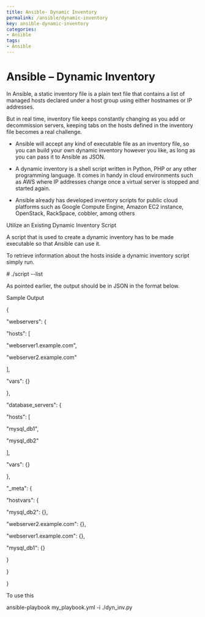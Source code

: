 ```yaml
---
title: Ansible- Dynamic Inventory
permalink: /ansible/dynamic-inventory
key: ansible-dynamic-inventory
categories:
- Ansible
tags:
- Ansible
---
```



Ansible – Dynamic Inventory
===========================

In Ansible, a static inventory file is a plain text file that contains a list of
managed hosts declared under a host group using either hostnames or IP
addresses.

But in real time, inventory file keeps constantly changing as you add or
decommission servers, keeping tabs on the hosts defined in the inventory file
becomes a real challenge.

-   Ansible will accept any kind of executable file as an inventory file, so you
    can build your own dynamic inventory however you like, as long as you can
    pass it to Ansible as JSON.

-   A dynamic inventory is a shell script written in Python, PHP or any other
    programming language. It comes in handy in cloud environments such as AWS
    where IP addresses change once a virtual server is stopped and started
    again.

-   Ansible already has developed inventory scripts for public cloud platforms
    such as Google Compute Engine, Amazon EC2 instance, OpenStack, RackSpace,
    cobbler, among others

Utilize an Existing Dynamic Inventory Script

A script that is used to create a dynamic inventory has to be made executable so
that Ansible can use it.

To retrieve information about the hosts inside a dynamic inventory script simply
run.

\# ./script --list

As pointed earlier, the output should be in JSON in the format below.

Sample Output

{

"webservers": {

"hosts": [

"webserver1.example.com",

"webserver2.example.com"

],

"vars": {}

},

"database_servers": {

"hosts": [

"mysql_db1",

"mysql_db2"

],

"vars": {}

},

"_meta": {

"hostvars": {

"mysql_db2": {},

"webserver2.example.com": {},

"webserver1.example.com": {},

"mysql_db1": {}

}

}

}

To use this

ansible-playbook my_playbook.yml -i ./dyn_inv.py
